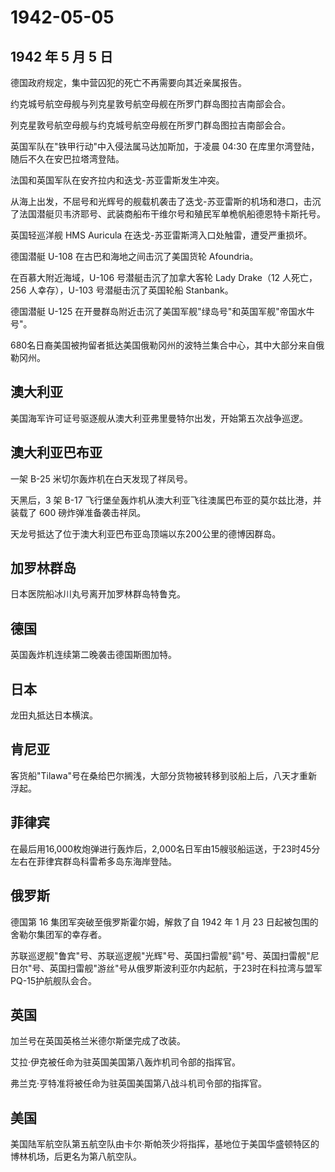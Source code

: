 # 1942-05-05

## 1942 年 5 月 5 日

德国政府规定，集中营囚犯的死亡不再需要向其近亲属报告。

约克城号航空母舰与列克星敦号航空母舰在所罗门群岛图拉吉南部会合。

列克星敦号航空母舰与约克城号航空母舰在所罗门群岛图拉吉南部会合。

英国军队在"铁甲行动"中入侵法属马达加斯加，于凌晨 04:30
在库里尔湾登陆，随后不久在安巴拉塔湾登陆。

法国和英国军队在安齐拉内和迭戈-苏亚雷斯发生冲突。

从海上出发，不屈号和光辉号的舰载机袭击了迭戈-苏亚雷斯的机场和港口，击沉了法国潜艇贝韦济耶号、武装商船布干维尔号和殖民军单桅帆船德恩特卡斯托号。

英国轻巡洋舰 HMS Auricula 在迭戈-苏亚雷斯湾入口处触雷，遭受严重损坏。

德国潜艇 U-108 在古巴和海地之间击沉了美国货轮 Afoundria。

在百慕大附近海域，U-106 号潜艇击沉了加拿大客轮 Lady Drake（12
人死亡，256 人幸存），U-103 号潜艇击沉了英国轮船 Stanbank。

德国潜艇 U-125
在开曼群岛附近击沉了美国军舰"绿岛号"和英国军舰"帝国水牛号"。

680名日裔美国被拘留者抵达美国俄勒冈州的波特兰集合中心，其中大部分来自俄勒冈州。

## 澳大利亚

美国海军许可证号驱逐舰从澳大利亚弗里曼特尔出发，开始第五次战争巡逻。

## 澳大利亚巴布亚

一架 B-25 米切尔轰炸机在白天发现了祥凤号。

天黑后，3 架 B-17
飞行堡垒轰炸机从澳大利亚飞往澳属巴布亚的莫尔兹比港，并装载了 600
磅炸弹准备袭击祥凤。

天龙号抵达了位于澳大利亚巴布亚岛顶端以东200公里的德博因群岛。

## 加罗林群岛

日本医院船冰川丸号离开加罗林群岛特鲁克。

## 德国

英国轰炸机连续第二晚袭击德国斯图加特。

## 日本

龙田丸抵达日本横滨。

## 肯尼亚

客货船"Tilawa"号在桑给巴尔搁浅，大部分货物被转移到驳船上后，八天才重新浮起。

## 菲律宾

在最后用16,000枚炮弹进行轰炸后，2,000名日军由15艘驳船运送，于23时45分左右在菲律宾群岛科雷希多岛东海岸登陆。

## 俄罗斯

德国第 16 集团军突破至俄罗斯霍尔姆，解救了自 1942 年 1 月 23
日起被包围的舍勒尔集团军的幸存者。

苏联巡逻舰"鲁宾"号、苏联巡逻舰"光辉"号、英国扫雷舰"鹞"号、英国扫雷舰"尼日尔"号、英国扫雷舰"游丝"号从俄罗斯波利亚尔内起航，于23时在科拉湾与盟军PQ-15护航舰队会合。

## 英国

加兰号在英国英格兰米德尔斯堡完成了改装。

艾拉·伊克被任命为驻英国美国第八轰炸机司令部的指挥官。

弗兰克·亨特准将被任命为驻英国美国第八战斗机司令部的指挥官。

## 美国

美国陆军航空队第五航空队由卡尔·斯帕茨少将指挥，基地位于美国华盛顿特区的博林机场，后更名为第八航空队。

